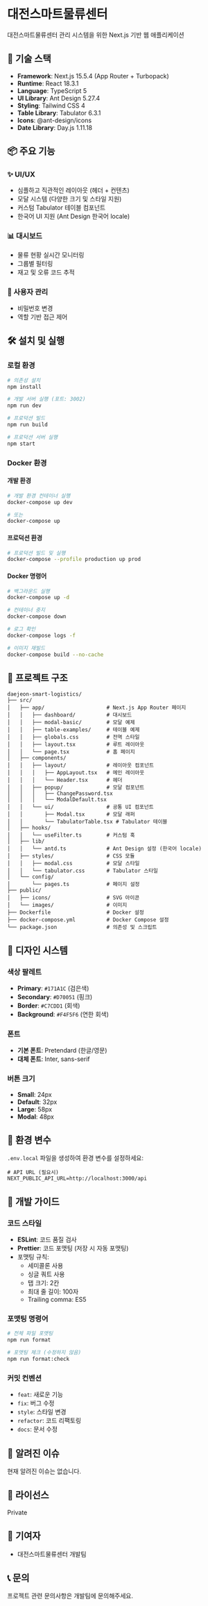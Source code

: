 # 대전스마트물류센터

대전스마트물류센터 관리 시스템을 위한 Next.js 기반 웹 애플리케이션

## 🚀 기술 스택

- **Framework**: Next.js 15.5.4 (App Router + Turbopack)
- **Runtime**: React 18.3.1
- **Language**: TypeScript 5
- **UI Library**: Ant Design 5.27.4
- **Styling**: Tailwind CSS 4
- **Table Library**: Tabulator 6.3.1
- **Icons**: @ant-design/icons
- **Date Library**: Day.js 1.11.18

## 📦 주요 기능

### ✨ UI/UX

- 심플하고 직관적인 레이아웃 (헤더 + 컨텐츠)
- 모달 시스템 (다양한 크기 및 스타일 지원)
- 커스텀 Tabulator 테이블 컴포넌트
- 한국어 UI 지원 (Ant Design 한국어 locale)

### 📊 대시보드

- 물류 현황 실시간 모니터링
- 그룹별 필터링
- 재고 및 오류 코드 추적

### 🔐 사용자 관리

- 비밀번호 변경
- 역할 기반 접근 제어

## 🛠️ 설치 및 실행

### 로컬 환경

```bash
# 의존성 설치
npm install

# 개발 서버 실행 (포트: 3002)
npm run dev

# 프로덕션 빌드
npm run build

# 프로덕션 서버 실행
npm start
```

### Docker 환경

#### 개발 환경

```bash
# 개발 환경 컨테이너 실행
docker-compose up dev

# 또는
docker-compose up
```

#### 프로덕션 환경

```bash
# 프로덕션 빌드 및 실행
docker-compose --profile production up prod
```

#### Docker 명령어

```bash
# 백그라운드 실행
docker-compose up -d

# 컨테이너 중지
docker-compose down

# 로그 확인
docker-compose logs -f

# 이미지 재빌드
docker-compose build --no-cache
```

## 📁 프로젝트 구조

```
daejeon-smart-logistics/
├── src/
│   ├── app/                    # Next.js App Router 페이지
│   │   ├── dashboard/          # 대시보드
│   │   ├── modal-basic/        # 모달 예제
│   │   ├── table-examples/     # 테이블 예제
│   │   ├── globals.css         # 전역 스타일
│   │   ├── layout.tsx          # 루트 레이아웃
│   │   └── page.tsx            # 홈 페이지
│   ├── components/
│   │   ├── layout/             # 레이아웃 컴포넌트
│   │   │   ├── AppLayout.tsx   # 메인 레이아웃
│   │   │   └── Header.tsx      # 헤더
│   │   ├── popup/              # 모달 컴포넌트
│   │   │   ├── ChangePassword.tsx
│   │   │   └── ModalDefault.tsx
│   │   └── ui/                 # 공통 UI 컴포넌트
│   │       ├── Modal.tsx       # 모달 래퍼
│   │       └── TabulatorTable.tsx # Tabulator 테이블
│   ├── hooks/
│   │   └── useFilter.ts        # 커스텀 훅
│   ├── lib/
│   │   └── antd.ts             # Ant Design 설정 (한국어 locale)
│   ├── styles/                 # CSS 모듈
│   │   ├── modal.css           # 모달 스타일
│   │   └── tabulator.css       # Tabulator 스타일
│   └── config/
│       └── pages.ts            # 페이지 설정
├── public/
│   ├── icons/                  # SVG 아이콘
│   └── images/                 # 이미지
├── Dockerfile                  # Docker 설정
├── docker-compose.yml          # Docker Compose 설정
└── package.json                # 의존성 및 스크립트

```

## 🎨 디자인 시스템

### 색상 팔레트

- **Primary**: `#171A1C` (검은색)
- **Secondary**: `#D70051` (핑크)
- **Border**: `#C7CDD1` (회색)
- **Background**: `#F4F5F6` (연한 회색)

### 폰트

- **기본 폰트**: Pretendard (한글/영문)
- **대체 폰트**: Inter, sans-serif

### 버튼 크기

- **Small**: 24px
- **Default**: 32px
- **Large**: 58px
- **Modal**: 48px

## 🔧 환경 변수

`.env.local` 파일을 생성하여 환경 변수를 설정하세요:

```env
# API URL (필요시)
NEXT_PUBLIC_API_URL=http://localhost:3000/api
```

## 📝 개발 가이드

### 코드 스타일

- **ESLint**: 코드 품질 검사
- **Prettier**: 코드 포맷팅 (저장 시 자동 포맷팅)
- 포맷팅 규칙:
  - 세미콜론 사용
  - 싱글 쿼트 사용
  - 탭 크기: 2칸
  - 최대 줄 길이: 100자
  - Trailing comma: ES5

### 포맷팅 명령어

```bash
# 전체 파일 포맷팅
npm run format

# 포맷팅 체크 (수정하지 않음)
npm run format:check
```

### 커밋 컨벤션

- `feat`: 새로운 기능
- `fix`: 버그 수정
- `style`: 스타일 변경
- `refactor`: 코드 리팩토링
- `docs`: 문서 수정

## 🐛 알려진 이슈

현재 알려진 이슈는 없습니다.

## 📄 라이선스

Private

## 👥 기여자

- 대전스마트물류센터 개발팀

## 📞 문의

프로젝트 관련 문의사항은 개발팀에 문의해주세요.
